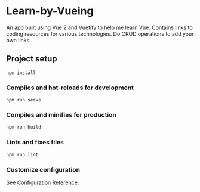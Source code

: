 # Learn-by-Vueing

An app built using Vue 2 and Vuetify to help me learn Vue. Contains links to coding resources for various technologies. Do CRUD operations to add your own links.

## Project setup

```
npm install
```

### Compiles and hot-reloads for development

```
npm run serve
```

### Compiles and minifies for production

```
npm run build
```

### Lints and fixes files

```
npm run lint
```

### Customize configuration

See [Configuration Reference](https://cli.vuejs.org/config/).
